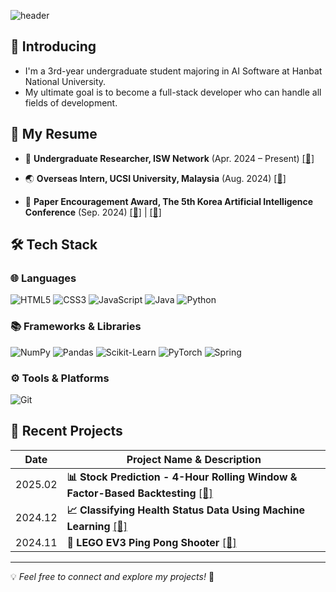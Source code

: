 
<div>
  
  <!--Header-->
  ![header](https://capsule-render.vercel.app/api?type=waving&color=gradient&height=300&section=header&text=Good%20to%20see%20you%20%F0%9F%A4%97)


  
</div>

<div>
  <!--Body-->

  ## 👀 Introducing
  
-  I'm a 3rd-year undergraduate student majoring in AI Software at Hanbat National University.
-  My ultimate goal is to become a full-stack developer who can handle all fields of development.

## 📌 My Resume

- 🔬 **Undergraduate Researcher, ISW Network** (Apr. 2024 – Present) [[🔗]](https://sites.google.com/view/hisw)  

- 🌏 **Overseas Intern, UCSI University, Malaysia** (Aug. 2024)  [[🔗]](https://github.com/2024-01-UCSI-HB-project)  

- 🥉 **Paper Encouragement Award, The 5th Korea Artificial Intelligence Conference** (Sep. 2024) [[🔗]](https://www.dbpia.co.kr/journal/articleDetail?nodeId=NODE11949311) | [[🔗]](https://github.com/HANJAEWOONG1233/Traffic-light-classification-code)




## 🛠️ Tech Stack  

### 🌐 Languages   
![HTML5](https://img.shields.io/badge/HTML5-E34F26?style=for-the-badge&logo=html5&logoColor=white)  ![CSS3](https://img.shields.io/badge/CSS3-1572B6?style=for-the-badge&logo=css3&logoColor=white)  ![JavaScript](https://img.shields.io/badge/JavaScript-F7DF1E?style=for-the-badge&logo=javascript&logoColor=black)  ![Java](https://img.shields.io/badge/Java-007396?style=for-the-badge&logo=java&logoColor=white)  ![Python](https://img.shields.io/badge/Python-3776AB?style=for-the-badge&logo=python&logoColor=white)  

### 📚 Frameworks & Libraries 
![NumPy](https://img.shields.io/badge/NumPy-013243?style=for-the-badge&logo=numpy&logoColor=white)  ![Pandas](https://img.shields.io/badge/Pandas-150458?style=for-the-badge&logo=pandas&logoColor=white)  ![Scikit-Learn](https://img.shields.io/badge/Scikit--Learn-F7931E?style=for-the-badge&logo=scikitlearn&logoColor=white)  ![PyTorch](https://img.shields.io/badge/PyTorch-EE4C2C?style=for-the-badge&logo=pytorch&logoColor=white)  ![Spring](https://img.shields.io/badge/Spring-6DB33F?style=for-the-badge&logo=spring&logoColor=white)  

### ⚙️ Tools & Platforms 
![Git](https://img.shields.io/badge/Git-F05032?style=for-the-badge&logo=git&logoColor=white)  

## 🚀 Recent Projects  

| **Date**  | **Project Name & Description** |
|---------|--------------------------------|
| 2025.02 | **📊 Stock Prediction - 4-Hour Rolling Window & Factor-Based Backtesting** [[🔗]](https://github.com/HANJAEWOONG1233/Stock-Prediction-RollingWindow) |
| 2024.12 | **📈 Classifying Health Status Data Using Machine Learning** [[🔗]](https://github.com/HANJAEWOONG1233/Classifying-health-status-data-using-machine-learning) |
| 2024.11 | **🤖 LEGO EV3 Ping Pong Shooter** [[🔗]](https://github.com/HANJAEWOONG1233/LEGO-EV3-PingPongShooter) |

---

💡 *Feel free to connect and explore my projects!* 🚀  
